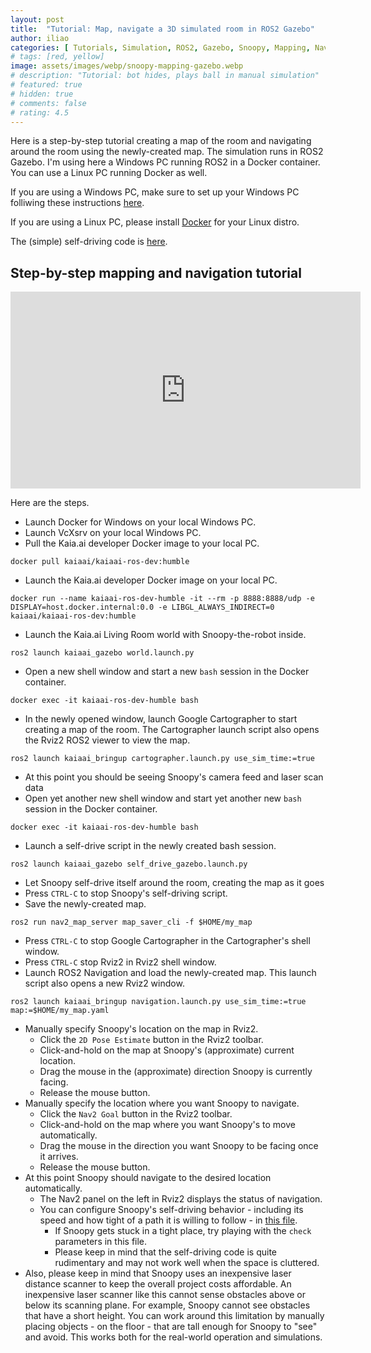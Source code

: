 ```yaml
---
layout: post
title:  "Tutorial: Map, navigate a 3D simulated room in ROS2 Gazebo"
author: iliao
categories: [ Tutorials, Simulation, ROS2, Gazebo, Snoopy, Mapping, Navigation ]
# tags: [red, yellow]
image: assets/images/webp/snoopy-mapping-gazebo.webp
# description: "Tutorial: bot hides, plays ball in manual simulation"
# featured: true
# hidden: true
# comments: false
# rating: 4.5
---
```

Here is a step-by-step tutorial creating a map of the room and navigating around the room using the newly-created map.
The simulation runs in ROS2 Gazebo. I'm using here a Windows PC running ROS2 in a Docker container.
You can use a Linux PC running Docker as well.

If you are using a Windows PC, make sure to
set up your Windows PC folliwing these instructions [here](https://kaia.ai/blog/local-pc-setup-windows/).

If you are using a Linux PC, please install [Docker](https://docs.docker.com/engine/install/ubuntu/) for your Linux distro.

The (simple) self-driving code is
[here](https://github.com/kaiaai/kaiaai_simulations/blob/main/kaiaai_gazebo/src/self_drive_gazebo.cpp).

## Step-by-step mapping and navigation tutorial
<div class="text-center">
<iframe width="560" height="315" src="https://www.youtube.com/embed/YBYoKGgWWO8?si=_4f7BhbWYE3C0IfH" title="YouTube video player" frameborder="0" allow="accelerometer; autoplay; clipboard-write; encrypted-media; gyroscope; picture-in-picture; web-share" allowfullscreen></iframe>
</div>

Here are the steps.

- Launch Docker for Windows on your local Windows PC.
- Launch VcXsrv on your local Windows PC.
- Pull the Kaia.ai developer Docker image to your local PC.
```
docker pull kaiaai/kaiaai-ros-dev:humble
```

- Launch the Kaia.ai developer Docker image on your local PC.
```
docker run --name kaiaai-ros-dev-humble -it --rm -p 8888:8888/udp -e DISPLAY=host.docker.internal:0.0 -e LIBGL_ALWAYS_INDIRECT=0 kaiaai/kaiaai-ros-dev:humble
```

- Launch the Kaia.ai Living Room world with Snoopy-the-robot inside.
```
ros2 launch kaiaai_gazebo world.launch.py
```

- Open a new shell window and start a new `bash` session in the Docker container.
```
docker exec -it kaiaai-ros-dev-humble bash
```

- In the newly opened window, launch Google Cartographer to start creating a map of the room.
The Cartographer launch script also opens the Rviz2 ROS2 viewer to view the map.
```
ros2 launch kaiaai_bringup cartographer.launch.py use_sim_time:=true
```

- At this point you should be seeing Snoopy's camera feed and laser scan data
- Open yet another new shell window and start yet another new `bash` session in the Docker container.
```
docker exec -it kaiaai-ros-dev-humble bash
```

- Launch a self-drive script in the newly created bash session.
```
ros2 launch kaiaai_gazebo self_drive_gazebo.launch.py
```

- Let Snoopy self-drive itself around the room, creating the map as it goes
- Press `CTRL-C` to stop Snoopy's self-driving script.
- Save the newly-created map.
```
ros2 run nav2_map_server map_saver_cli -f $HOME/my_map
```

- Press `CTRL-C` to stop Google Cartographer in the Cartographer's shell window.
- Press `CTRL-C` stop Rviz2 in Rviz2 shell window.
- Launch ROS2 Navigation and load the newly-created map. This launch script also opens a new Rviz2 window.
```
ros2 launch kaiaai_bringup navigation.launch.py use_sim_time:=true map:=$HOME/my_map.yaml
```

- Manually specify Snoopy's location on the map in Rviz2.
  - Click the `2D Pose Estimate` button in the Rviz2 toolbar.
  - Click-and-hold on the map at Snoopy's (approximate) current location.
  - Drag the mouse in the (approximate) direction Snoopy is currently facing.
  - Release the mouse button.
- Manually specify the location where you want Snoopy to navigate.
  - Click the `Nav2 Goal` button in the Rviz2 toolbar.
  - Click-and-hold on the map where you want Snoopy's to move automatically.
  - Drag the mouse in the direction you want Snoopy to be facing once it arrives.
  - Release the mouse button.
- At this point Snoopy should navigate to the desired location  automatically.
  - The Nav2 panel on the left in Rviz2 displays the status of navigation.
  - You can configure Snoopy's self-driving behavior - including its speed
  and how tight of a path it is willing to follow - in
  [this file](https://github.com/makerspet/makerspet_snoopy/blob/main/config/self_drive_gazebo.yaml).
    - If Snoopy gets stuck in a tight place, try playing with the `check` parameters in this file.
    - Please keep in mind that the self-driving code is quite rudimentary and may not work well
    when the space is cluttered.
- Also, please keep in mind that Snoopy uses an inexpensive laser distance scanner to keep the
overall project costs affordable. An inexpensive laser scanner like this cannot sense obstacles
above or below its scanning plane. For example, Snoopy cannot see obstacles that have a short height.
You can work around this limitation by manually placing objects - on the floor - that are tall enough
for Snoopy to "see" and avoid. This works both for the real-world operation and simulations.
